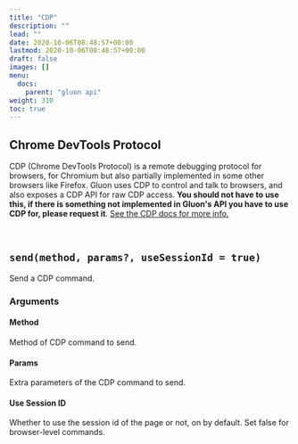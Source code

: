 ```yaml
---
title: "CDP"
description: ""
lead: ""
date: 2020-10-06T08:48:57+00:00
lastmod: 2020-10-06T08:48:57+00:00
draft: false
images: []
menu:
  docs:
    parent: "gluon api"
weight: 310
toc: true
---
```


## Chrome DevTools Protocol
CDP (Chrome DevTools Protocol) is a remote debugging protocol for browsers, for Chromium but also partially implemented in some other browsers like Firefox. Gluon uses CDP to control and talk to browsers, and also exposes a CDP API for raw CDP access. **You should not have to use this, if there is something not implemented in Gluon's API you have to use CDP for, please request it**. [See the CDP docs for more info.](https://chromedevtools.github.io/devtools-protocol/)

<br>

## `send(method, params?, useSessionId = true)`
Send a CDP command.

### Arguments

#### Method
Method of CDP command to send.

#### Params
Extra parameters of the CDP command to send.

#### Use Session ID
Whether to use the session id of the page or not, on by default. Set false for browser-level commands.
